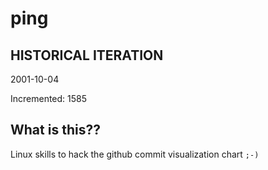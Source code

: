 # ping

## HISTORICAL ITERATION
2001-10-04

Incremented: 1585

## What is this?? 
Linux skills to hack the github commit visualization chart `;-)`
